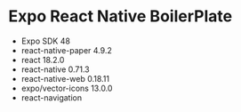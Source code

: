 # Expo React Native BoilerPlate

 - Expo SDK 48
 - react-native-paper 4.9.2
 - react 18.2.0
 - react-native 0.71.3
 - react-native-web 0.18.11
 - expo/vector-icons 13.0.0
 - react-navigation


